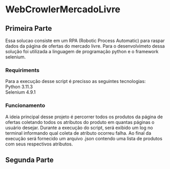 # WebCrowlerMercadoLivre

## Primeira Parte

Essa solucao consiste em um RPA (Robotic Process Automatic) para raspar dados da página de ofertas do mercado livre.
Para o desenvolvimeto dessa solução foi utilizada a linguagem de programação python e o framework selenium.

### Requiriments
Para a execução desse script é precisso as seguintes tecnologias:  
Python 3.11.3  
Selenium 4.9.1

### Funcionamento 
A ideia principal desse projeto é percorrer todos os produtos da página de ofertas coletando todos os atributos do produto em quantas páginas o usuário desejar. 
Durante a execução do script, será exibido um log no terminal informando qual coleta de atributo ocorreu falha. 
Ao final da execução será fornecido um arquivo .json contendo uma lista de produtos com seus respectivos atributos.

## Segunda Parte

